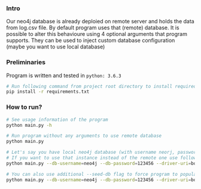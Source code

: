 
### Intro

Our neo4j database is already deploied on remote server and holds the data from log.csv file. By default program uses that (remote) database. It is possible to alter this behavioure using 4 optional arguments that program supports. They can be used to inject custom database configuration (maybe you want to use local database)

### Preliminaries

Program is written and tested in `python: 3.6.3`


```bash
# Run following command from project root directory to install required dependencies
pip install -r requirements.txt
```

### How to run?

```bash
# See usage information of the program
python main.py -h
```


```bash
# Run program without any arguments to use remote database
python main.py
```


```bash
# Let's say you have local neo4j database (with username neorj, password 123456) up and running.
# If you want to use that instance instead of the remote one use following command 
python main.py --db-username=neo4j --db-password=123456 --driver-uri=bolt://localhost
```


```bash
# You can also use additional --seed-db flag to force program to populate neo4j database from log.csv
python main.py --db-username=neo4j --db-password=123456 --driver-uri=bolt://localhost --seed-db
```
